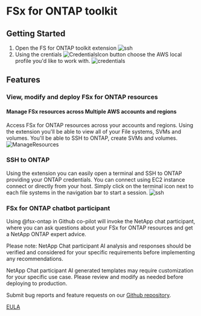 # FSx for ONTAP toolkit

## Getting Started
1. Open the FS for ONTAP toolkit extension
![ssh](https://pricecalculator.fsxninjas.com/OpenToolkit.gif)
2. Using the crentials ![CredentialsIcon](https://pricecalculator.fsxninjas.com/CredentialsIcon.png) button choose the AWS local profile you'd like to work with.
![credentials](https://pricecalculator.fsxninjas.com/Credential.gif)

## Features

### View, modify and deploy FSx for ONTAP resources

#### Manage FSx resources across Multiple AWS accounts and regions
Access FSx for ONTAP resources across your accounts and regions. Using the extension you'll
be able to view all of your File systems, SVMs and volumes. You'll be able to SSH to ONTAP,
create SVMs and volumes.
![ManageResources](https://pricecalculator.fsxninjas.com/ManageResources.gif)

### SSH to ONTAP
Using the extension you can easily open a terminal and SSH to ONTAP providing your ONTAP credentials.
You can connect using EC2 instance connect or directly from your host.
Simply click on the terminal icon next to each file systems in the navigation bar to start a session.
![ssh](https://pricecalculator.fsxninjas.com/ssh.gif)

### FSx for ONTAP chatbot participant
Using @fsx-ontap in Github co-pilot will invoke the NetApp chat participant, where you can ask
questions about your FSx for ONTAP resources and get a NetApp ONTAP expert advice.

Please note: NetApp Chat participant AI analysis and responses should be verified and considered for your specific requirements before implementing any recommendations. 

NetApp Chat participant AI generated templates may require customization for your specific use case. Please review and modify as needed before deploying to production. 


Submit bug reports and feature requests on our [Github repository](https://github.com/NetApp/fsx-ontap-vscode).

[EULA](https://github.com/NetApp/fsx-ontap-vscode/blob/main/eula.txt)